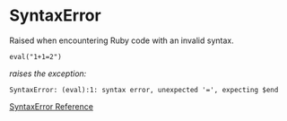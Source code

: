 # SyntaxError

Raised when encountering Ruby code with an invalid syntax.

    eval("1+1=2")

*raises the exception:*

    SyntaxError: (eval):1: syntax error, unexpected '=', expecting $end

[SyntaxError Reference](http://ruby-doc.org/core-2.5.0/SyntaxError.html)
